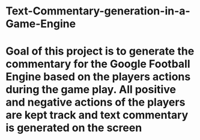 # Text-Commentary-generation-in-a-Game-Engine

# Goal of this project is to generate the commentary for the Google Football Engine based on the players actions during the game play. All positive and negative actions of the players are kept track and text commentary is generated on the screen
